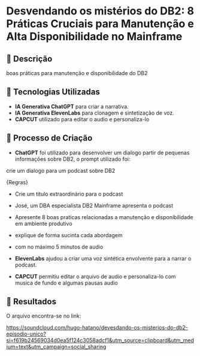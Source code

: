 # Desvendando os mistérios do DB2: 8 Práticas Cruciais para Manutenção e Alta Disponibilidade no Mainframe

## 📒 Descrição
boas práticas para manutenção e disponibilidade do DB2

## 🤖 Tecnologias Utilizadas
- **IA Generativa ChatGPT** para criar a narrativa.  
- **IA Generativa ElevenLabs** para clonagem e sintetização de voz.
- **CAPCUT** utilizado para editar o audio e personaliza-lo

## 🧐 Processo de Criação
- **ChatGPT** foi utilizado para desenvolver um dialogo partir de pequenas informações sobre DB2, o prompt utilizado foi:

crie um dialogo  para um podcast sobre DB2

{Regras}
- Crie um titulo extraordinário para o podcast
- José, um DBA especialista DB2 Mainframe apresenta o podcast
- Apresente 8 boas praticas relacionadas a manutenção e disponibilidade em ambiente produtivo
- explique de forma sucinta cada abordagem
- com no máximo 5 minutos de audio

- **ElevenLabs** ajudou a criar uma voz sintética envolvente para a narrar o podcast.
- **CAPCUT** permitiu editar o arquivo de audio e personaliza-lo com musica de fundo e algumas pausas audio

## 🚀 Resultados
O arquivo encontra-se no link:

https://soundcloud.com/hugo-hatano/devesdando-os-misterios-do-db2-episodio-unico?si=f619b24569034d0ea5f124c3058adcf1&utm_source=clipboard&utm_medium=text&utm_campaign=social_sharing

